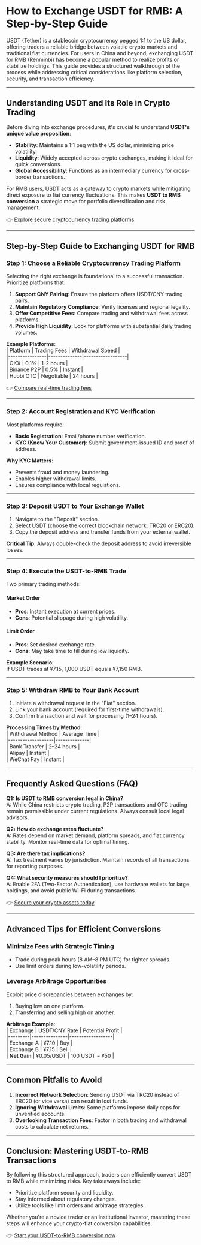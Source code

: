 # How to Exchange USDT for RMB: A Step-by-Step Guide  

USDT (Tether) is a stablecoin cryptocurrency pegged 1:1 to the US dollar, offering traders a reliable bridge between volatile crypto markets and traditional fiat currencies. For users in China and beyond, exchanging USDT for RMB (Renminbi) has become a popular method to realize profits or stabilize holdings. This guide provides a structured walkthrough of the process while addressing critical considerations like platform selection, security, and transaction efficiency.  

---

## Understanding USDT and Its Role in Crypto Trading  

Before diving into exchange procedures, it's crucial to understand **USDT's unique value proposition**:  
- **Stability**: Maintains a 1:1 peg with the US dollar, minimizing price volatility.  
- **Liquidity**: Widely accepted across crypto exchanges, making it ideal for quick conversions.  
- **Global Accessibility**: Functions as an intermediary currency for cross-border transactions.  

For RMB users, USDT acts as a gateway to crypto markets while mitigating direct exposure to fiat currency fluctuations. This makes **USDT to RMB conversion** a strategic move for portfolio diversification and risk management.  

👉 [Explore secure cryptocurrency trading platforms](https://bit.ly/okx-bonus)  

---

## Step-by-Step Guide to Exchanging USDT for RMB  

### Step 1: Choose a Reliable Cryptocurrency Trading Platform  

Selecting the right exchange is foundational to a successful transaction. Prioritize platforms that:  

1. **Support CNY Pairing**: Ensure the platform offers USDT/CNY trading pairs.  
2. **Maintain Regulatory Compliance**: Verify licenses and regional legality.  
3. **Offer Competitive Fees**: Compare trading and withdrawal fees across platforms.  
4. **Provide High Liquidity**: Look for platforms with substantial daily trading volumes.  

**Example Platforms**:  
| Platform       | Trading Fees | Withdrawal Speed |  
|----------------|--------------|------------------|  
| OKX            | 0.1%         | 1-2 hours        |  
| Binance P2P    | 0.5%         | Instant          |  
| Huobi OTC      | Negotiable   | 24 hours         |  

👉 [Compare real-time trading fees](https://bit.ly/okx-bonus)  

---

### Step 2: Account Registration and KYC Verification  

Most platforms require:  
- **Basic Registration**: Email/phone number verification.  
- **KYC (Know Your Customer)**: Submit government-issued ID and proof of address.  

**Why KYC Matters**:  
- Prevents fraud and money laundering.  
- Enables higher withdrawal limits.  
- Ensures compliance with local regulations.  

---

### Step 3: Deposit USDT to Your Exchange Wallet  

1. Navigate to the "Deposit" section.  
2. Select USDT (choose the correct blockchain network: TRC20 or ERC20).  
3. Copy the deposit address and transfer funds from your external wallet.  

**Critical Tip**: Always double-check the deposit address to avoid irreversible losses.  

---

### Step 4: Execute the USDT-to-RMB Trade  

Two primary trading methods:  

#### Market Order  
- **Pros**: Instant execution at current prices.  
- **Cons**: Potential slippage during high volatility.  

#### Limit Order  
- **Pros**: Set desired exchange rate.  
- **Cons**: May take time to fill during low liquidity.  

**Example Scenario**:  
If USDT trades at ¥7.15, 1,000 USDT equals ¥7,150 RMB.  

---

### Step 5: Withdraw RMB to Your Bank Account  

1. Initiate a withdrawal request in the "Fiat" section.  
2. Link your bank account (required for first-time withdrawals).  
3. Confirm transaction and wait for processing (1–24 hours).  

**Processing Times by Method**:  
| Withdrawal Method | Average Time |  
|-------------------|--------------|  
| Bank Transfer     | 2–24 hours   |  
| Alipay            | Instant      |  
| WeChat Pay        | Instant      |  

---

## Frequently Asked Questions (FAQ)  

**Q1: Is USDT to RMB conversion legal in China?**  
A: While China restricts crypto trading, P2P transactions and OTC trading remain permissible under current regulations. Always consult local legal advisors.  

**Q2: How do exchange rates fluctuate?**  
A: Rates depend on market demand, platform spreads, and fiat currency stability. Monitor real-time data for optimal timing.  

**Q3: Are there tax implications?**  
A: Tax treatment varies by jurisdiction. Maintain records of all transactions for reporting purposes.  

**Q4: What security measures should I prioritize?**  
A: Enable 2FA (Two-Factor Authentication), use hardware wallets for large holdings, and avoid public Wi-Fi during transactions.  

👉 [Secure your crypto assets today](https://bit.ly/okx-bonus)  

---

## Advanced Tips for Efficient Conversions  

### Minimize Fees with Strategic Timing  
- Trade during peak hours (8 AM–8 PM UTC) for tighter spreads.  
- Use limit orders during low-volatility periods.  

### Leverage Arbitrage Opportunities  
Exploit price discrepancies between exchanges by:  
1. Buying low on one platform.  
2. Transferring and selling high on another.  

**Arbitrage Example**:  
| Exchange | USDT/CNY Rate | Potential Profit |  
|---------|---------------|------------------|  
| Exchange A | ¥7.10         | Buy             |  
| Exchange B | ¥7.15         | Sell            |  
| **Net Gain** | ¥0.05/USDT    | 100 USDT = ¥50   |  

---

## Common Pitfalls to Avoid  

1. **Incorrect Network Selection**: Sending USDT via TRC20 instead of ERC20 (or vice versa) can result in lost funds.  
2. **Ignoring Withdrawal Limits**: Some platforms impose daily caps for unverified accounts.  
3. **Overlooking Transaction Fees**: Factor in both trading and withdrawal costs to calculate net returns.  

---

## Conclusion: Mastering USDT-to-RMB Transactions  

By following this structured approach, traders can efficiently convert USDT to RMB while minimizing risks. Key takeaways include:  
- Prioritize platform security and liquidity.  
- Stay informed about regulatory changes.  
- Utilize tools like limit orders and arbitrage strategies.  

Whether you're a novice trader or an institutional investor, mastering these steps will enhance your crypto-fiat conversion capabilities.  

👉 [Start your USDT-to-RMB conversion now](https://bit.ly/okx-bonus)